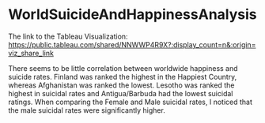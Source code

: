 # WorldSuicideAndHappinessAnalysis


The link to the Tableau Visualization: https://public.tableau.com/shared/NNWWP4R9X?:display_count=n&:origin=viz_share_link

There seems to be little correlation between worldwide happiness and suicide rates. Finland was ranked the highest in the Happiest Country, whereas Afghanistan was ranked the lowest. Lesotho was ranked the highest in suicidal rates and Antigua/Barbuda had the lowest suicidal ratings. When comparing the Female and Male suicidal rates, I noticed that the male suicidal rates were significantly higher.
